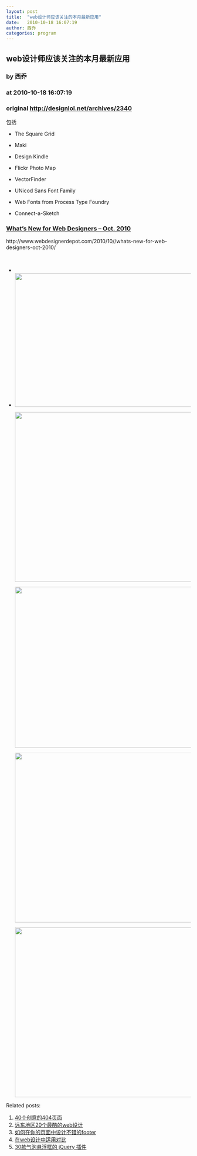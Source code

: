 ```yaml
---
layout: post
title:  "web设计师应该关注的本月最新应用"
date:   2010-10-18 16:07:19
author: 西乔
categories: program
---
```


## web设计师应该关注的本月最新应用
### by 西乔
### at 2010-10-18 16:07:19
### original <http://designlol.net/archives/2340>

<p>包括</p>
<ul>
<li>
<p>The Square Grid</p>
</li>
<li>
<p>Maki</p>
</li>
<li>
<p>Design Kindle </p>
</li>
<li>
<p>Flickr Photo Map</p>
</li>
<li>
<p>VectorFinder</p>
</li>
<li>
<p>UNicod Sans Font Family</p>
</li>
<li>
<p>Web Fonts from Process Type Foundry</p>
</li>
<li>
<p>Connect-a-Sketch</p>
</li>
</ul>
<h3><a href="http://www.webdesignerdepot.com/2010/10//whats-new-for-web-designers-oct-2010/">What’s New for Web Designers – Oct. 2010</a><br>
  </h3>
<p>http://www.webdesignerdepot.com/2010/10//whats-new-for-web-designers-oct-2010/</p>
<p> </p>
<ul>
<li>
  </li>
<li><a href="http://www.webdesignerdepot.com/2010/10//whats-new-for-web-designers-oct-2010/"><img src="http://www.designlol.net/wp-content/uploads/2010/10/connectasketch.jpg" width="600" height="365"></a>
<p><a href="http://www.webdesignerdepot.com/2010/10//whats-new-for-web-designers-oct-2010/"><img src="http://www.designlol.net/wp-content/uploads/2010/10/whatfontis.jpg" width="600" height="463"></a></p>
<p><a href="http://www.webdesignerdepot.com/2010/10//whats-new-for-web-designers-oct-2010/"><img src="http://www.designlol.net/wp-content/uploads/2010/10/5.jpg" width="600" height="439"></a></p>
<p><a href="http://www.webdesignerdepot.com/2010/10//whats-new-for-web-designers-oct-2010/"><img src="http://www.designlol.net/wp-content/uploads/2010/10/maki.jpg" width="600" height="463"></a></p>
<p><a href="http://www.webdesignerdepot.com/2010/10//whats-new-for-web-designers-oct-2010/"><img src="http://www.designlol.net/wp-content/uploads/2010/10/vectorfinder.jpg" width="600" height="463"></a></p>
</li>
</ul>


<p>Related posts:<ol><li><a href="http://designlol.net/archives/1672" rel="bookmark" title="Permanent Link: 40个创意的404页面">40个创意的404页面</a></li>
<li><a href="http://designlol.net/archives/1212" rel="bookmark" title="Permanent Link: 远东地区20个最酷的web设计">远东地区20个最酷的web设计</a></li>
<li><a href="http://designlol.net/archives/1093" rel="bookmark" title="Permanent Link: 如何在你的页面中设计不错的footer">如何在你的页面中设计不错的footer</a></li>
<li><a href="http://designlol.net/archives/1067" rel="bookmark" title="Permanent Link: 在web设计中运用对比">在web设计中运用对比</a></li>
<li><a href="http://designlol.net/archives/967" rel="bookmark" title="Permanent Link: 30款气泡悬浮框的 jQuery 插件">30款气泡悬浮框的 jQuery 插件</a></li>
</ol></p>